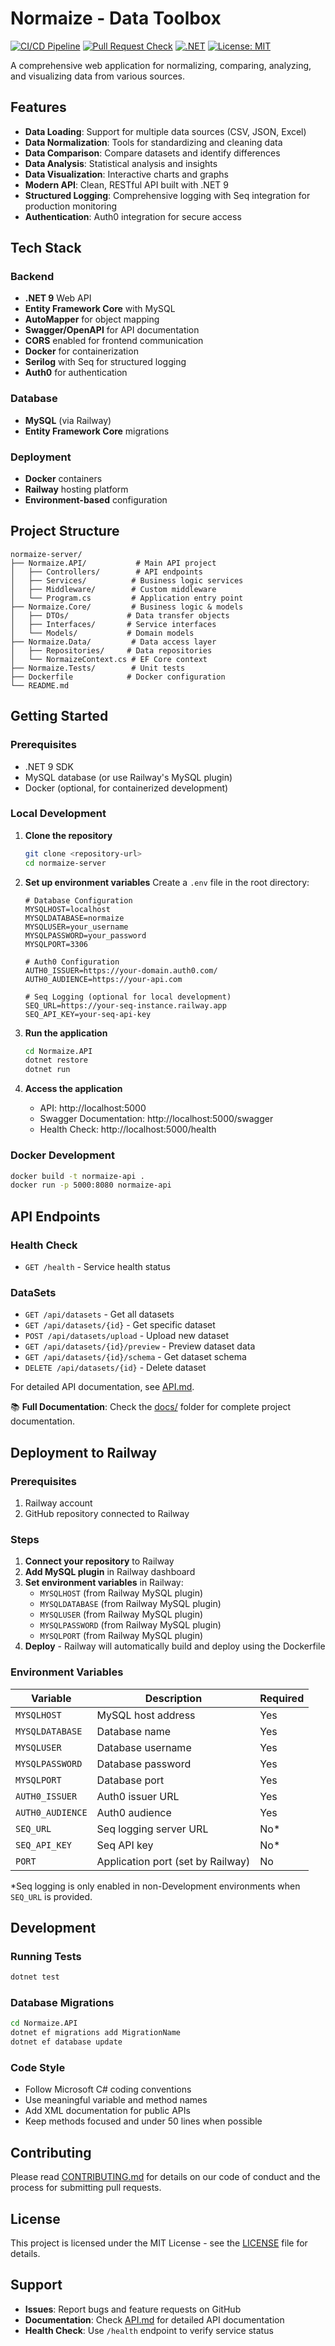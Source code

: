 # Normaize - Data Toolbox

[![CI/CD Pipeline](https://github.com/Greg89/normaize-server/actions/workflows/ci.yml/badge.svg)](https://github.com/Greg89/normaize-server/actions/workflows/ci.yml)
[![Pull Request Check](https://github.com/Greg89/normaize-server/actions/workflows/pr-check.yml/badge.svg)](https://github.com/Greg89/normaize-server/actions/workflows/pr-check.yml)
[![.NET](https://img.shields.io/badge/.NET-9.0-blue.svg)](https://dotnet.microsoft.com/download/dotnet/9.0)
[![License: MIT](https://img.shields.io/badge/License-MIT-yellow.svg)](https://opensource.org/licenses/MIT)

A comprehensive web application for normalizing, comparing, analyzing, and visualizing data from various sources.

## Features

- **Data Loading**: Support for multiple data sources (CSV, JSON, Excel)
- **Data Normalization**: Tools for standardizing and cleaning data
- **Data Comparison**: Compare datasets and identify differences
- **Data Analysis**: Statistical analysis and insights
- **Data Visualization**: Interactive charts and graphs
- **Modern API**: Clean, RESTful API built with .NET 9
- **Structured Logging**: Comprehensive logging with Seq integration for production monitoring
- **Authentication**: Auth0 integration for secure access

## Tech Stack

### Backend
- **.NET 9** Web API
- **Entity Framework Core** with MySQL
- **AutoMapper** for object mapping
- **Swagger/OpenAPI** for API documentation
- **CORS** enabled for frontend communication
- **Docker** for containerization
- **Serilog** with Seq for structured logging
- **Auth0** for authentication

### Database
- **MySQL** (via Railway)
- **Entity Framework Core** migrations

### Deployment
- **Docker** containers
- **Railway** hosting platform
- **Environment-based** configuration

## Project Structure

```
normaize-server/
├── Normaize.API/           # Main API project
│   ├── Controllers/        # API endpoints
│   ├── Services/          # Business logic services
│   ├── Middleware/        # Custom middleware
│   └── Program.cs         # Application entry point
├── Normaize.Core/         # Business logic & models
│   ├── DTOs/             # Data transfer objects
│   ├── Interfaces/       # Service interfaces
│   └── Models/           # Domain models
├── Normaize.Data/         # Data access layer
│   ├── Repositories/     # Data repositories
│   └── NormaizeContext.cs # EF Core context
├── Normaize.Tests/        # Unit tests
├── Dockerfile            # Docker configuration
└── README.md
```

## Getting Started

### Prerequisites
- .NET 9 SDK
- MySQL database (or use Railway's MySQL plugin)
- Docker (optional, for containerized development)

### Local Development

1. **Clone the repository**
   ```bash
   git clone <repository-url>
   cd normaize-server
   ```

2. **Set up environment variables**
   Create a `.env` file in the root directory:
   ```env
   # Database Configuration
   MYSQLHOST=localhost
   MYSQLDATABASE=normaize
   MYSQLUSER=your_username
   MYSQLPASSWORD=your_password
   MYSQLPORT=3306
   
   # Auth0 Configuration
   AUTH0_ISSUER=https://your-domain.auth0.com/
   AUTH0_AUDIENCE=https://your-api.com
   
   # Seq Logging (optional for local development)
   SEQ_URL=https://your-seq-instance.railway.app
   SEQ_API_KEY=your-seq-api-key
   ```

3. **Run the application**
   ```bash
   cd Normaize.API
   dotnet restore
   dotnet run
   ```

4. **Access the application**
   - API: http://localhost:5000
   - Swagger Documentation: http://localhost:5000/swagger
   - Health Check: http://localhost:5000/health

### Docker Development

```bash
docker build -t normaize-api .
docker run -p 5000:8080 normaize-api
```

## API Endpoints

### Health Check
- `GET /health` - Service health status

### DataSets
- `GET /api/datasets` - Get all datasets
- `GET /api/datasets/{id}` - Get specific dataset
- `POST /api/datasets/upload` - Upload new dataset
- `GET /api/datasets/{id}/preview` - Preview dataset data
- `GET /api/datasets/{id}/schema` - Get dataset schema
- `DELETE /api/datasets/{id}` - Delete dataset

For detailed API documentation, see [API.md](docs/API.md).

📚 **Full Documentation**: Check the [docs/](docs/) folder for complete project documentation.

## Deployment to Railway

### Prerequisites
1. Railway account
2. GitHub repository connected to Railway

### Steps
1. **Connect your repository** to Railway
2. **Add MySQL plugin** in Railway dashboard
3. **Set environment variables** in Railway:
   - `MYSQLHOST` (from Railway MySQL plugin)
   - `MYSQLDATABASE` (from Railway MySQL plugin)
   - `MYSQLUSER` (from Railway MySQL plugin)
   - `MYSQLPASSWORD` (from Railway MySQL plugin)
   - `MYSQLPORT` (from Railway MySQL plugin)
4. **Deploy** - Railway will automatically build and deploy using the Dockerfile

### Environment Variables

| Variable | Description | Required |
|----------|-------------|----------|
| `MYSQLHOST` | MySQL host address | Yes |
| `MYSQLDATABASE` | Database name | Yes |
| `MYSQLUSER` | Database username | Yes |
| `MYSQLPASSWORD` | Database password | Yes |
| `MYSQLPORT` | Database port | Yes |
| `AUTH0_ISSUER` | Auth0 issuer URL | Yes |
| `AUTH0_AUDIENCE` | Auth0 audience | Yes |
| `SEQ_URL` | Seq logging server URL | No* |
| `SEQ_API_KEY` | Seq API key | No* |
| `PORT` | Application port (set by Railway) | No |

*Seq logging is only enabled in non-Development environments when `SEQ_URL` is provided.

## Development

### Running Tests
```bash
dotnet test
```

### Database Migrations
```bash
cd Normaize.API
dotnet ef migrations add MigrationName
dotnet ef database update
```

### Code Style
- Follow Microsoft C# coding conventions
- Use meaningful variable and method names
- Add XML documentation for public APIs
- Keep methods focused and under 50 lines when possible

## Contributing

Please read [CONTRIBUTING.md](docs/CONTRIBUTING.md) for details on our code of conduct and the process for submitting pull requests.

## License

This project is licensed under the MIT License - see the [LICENSE](LICENSE) file for details.

## Support

- **Issues**: Report bugs and feature requests on GitHub
- **Documentation**: Check [API.md](docs/API.md) for detailed API documentation
- **Health Check**: Use `/health` endpoint to verify service status 